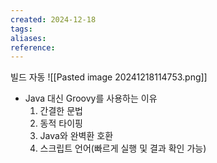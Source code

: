 ```yaml
---
created: 2024-12-18
tags: 
aliases: 
reference:
---
```

빌드 자동
![[Pasted image 20241218114753.png]]

- Java 대신 Groovy를 사용하는 이유
	1. 간결한 문법
	2. 동적 타이핑
	3. Java와 완벽환 호환
	4. 스크립트 언어(빠르게 실행 및 결과 확인 가능)